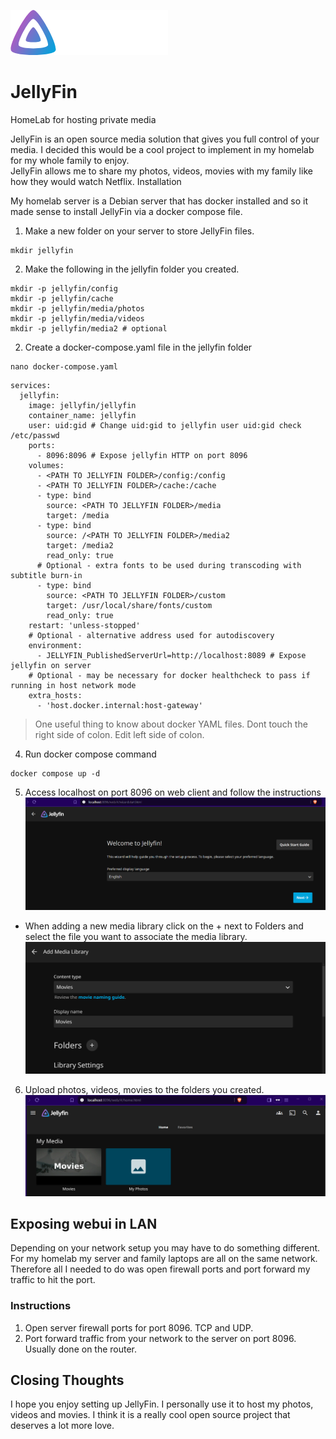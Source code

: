 ![alt text](/assets/jellyfin-logo.png)
# JellyFin

HomeLab for hosting private media

JellyFin is an open source media solution that gives you full control of your media. I decided this would be a cool project to implement in my homelab for my whole family to enjoy.  
JellyFin allows me to share my photos, videos, movies with my family like how they would watch Netflix.
Installation

My homelab server is a Debian server that has docker installed and so it made sense to install JellyFin via a docker compose file.

1. Make a new folder on your server to store JellyFin files. 

```
mkdir jellyfin
```

2. Make the following  in the jellyfin folder you created.
```
mkdir -p jellyfin/config
mkdir -p jellyfin/cache
mkdir -p jellyfin/media/photos
mkdir -p jellyfin/media/videos
mkdir -p jellyfin/media2 # optional
```

2. Create a docker-compose.yaml file in the jellyfin folder
```
nano docker-compose.yaml
```

```
services:
  jellyfin:
    image: jellyfin/jellyfin
    container_name: jellyfin
    user: uid:gid # Change uid:gid to jellyfin user uid:gid check /etc/passwd
    ports:
      - 8096:8096 # Expose jellyfin HTTP on port 8096
    volumes:
      - <PATH TO JELLYFIN FOLDER>/config:/config
      - <PATH TO JELLYFIN FOLDER>/cache:/cache
      - type: bind
        source: <PATH TO JELLYFIN FOLDER>/media
        target: /media
      - type: bind
        source: /<PATH TO JELLYFIN FOLDER>/media2 
        target: /media2 
        read_only: true
      # Optional - extra fonts to be used during transcoding with subtitle burn-in
      - type: bind
        source: <PATH TO JELLYFIN FOLDER>/custom
        target: /usr/local/share/fonts/custom
        read_only: true
    restart: 'unless-stopped'
    # Optional - alternative address used for autodiscovery
    environment:
      - JELLYFIN_PublishedServerUrl=http://localhost:8089 # Expose jellyfin on server
    # Optional - may be necessary for docker healthcheck to pass if running in host network mode
    extra_hosts:
      - 'host.docker.internal:host-gateway'
```
> One useful thing to know about docker YAML files. Dont touch the right side of colon. Edit left side of colon.

4. Run docker compose command
```
docker compose up -d
```

5. Access localhost on port 8096 on web client and follow the instructions
![alt text](/assets/install.png)

- When adding a new media library click on the + next to Folders and select the file you want to associate the media library. 
![alt text](/assets/setup.png)

6. Upload photos, videos, movies to the folders you created.
![alt text](/assets/media.png)

## Exposing webui in LAN
Depending on your network setup you may have to do something different. For my homelab my server and family laptops are all on the same network. Therefore all I needed to do was open firewall ports and port forward my traffic to hit the port.
### Instructions
1. Open server firewall ports for port 8096. TCP and UDP.
2. Port forward traffic from your network to the server on port 8096. Usually done on the router.

## Closing Thoughts
I hope you enjoy setting up JellyFin. I personally use it to host my photos, videos and movies. I think it is a really cool open source project that deserves a lot more love.


